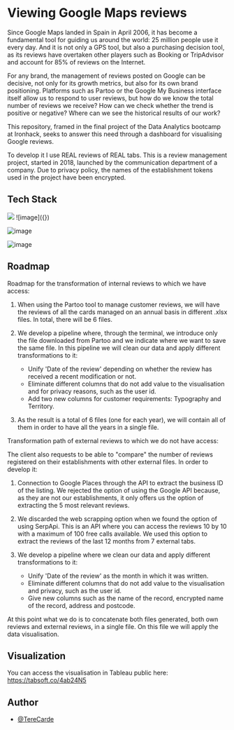 # Viewing Google Maps reviews

Since Google Maps landed in Spain in April 2006, it has become a fundamental tool for guiding us around the world: 25 million people use it every day. 
And it is not only a GPS tool, but also a purchasing decision tool, as its reviews have overtaken other players such as Booking or TripAdvisor and account for 85% of reviews on the Internet. 

For any brand, the management of reviews posted on Google can be decisive, not only for its growth metrics, but also for its own brand positioning. Platforms such as Partoo or the Google My Business interface itself allow us to respond to user reviews, but how do we know the total number of reviews we receive? How can we check whether the trend is positive or negative? Where can we see the historical results of our work? 

This repository, framed in the final project of the Data Analytics bootcamp at Ironhack, seeks to answer this need through a dashboard for visualising Google reviews. 

To develop it I use REAL reviews of REAL tabs. This is a review management project, started in 2018, launched by the communication department of a company. Due to privacy policy, the names of the establishment tokens used in the project have been encrypted. 


## Tech Stack

<img src="{https://img.shields.io/badge/Python-FFD43B?style=for-the-badge&logo=python&logoColor=blue}" />
![image]({})

![image]({https://img.shields.io/badge/Pandas-2C2D72?style=for-the-badge&logo=pandas&logoColor=white})

![image]({https://img.shields.io/badge/Tableau-E97627?style=for-the-badge&logo=Tableau&logoColor=white})


## Roadmap

Roadmap for the transformation of internal reviews to which we have access: 

1. When using the Partoo tool to manage customer reviews, we will have the reviews of all the cards managed on an annual basis in different .xlsx files. In total, there will be 6 files. 

2. We develop a pipeline where, through the terminal, we introduce only the file downloaded from Partoo and we indicate where we want to save the same file. In this pipeline we will clean our data and apply different transformations to it: 
    - Unify 'Date of the review' depending on whether the review has received a recent modification or not. 
    - Eliminate different columns that do not add value to the visualisation and for privacy reasons, such as the user id. 
    - Add two new columns for customer requirements: Typography and Territory. 

3. As the result is a total of 6 files (one for each year), we will contain all of them in order to have all the years in a single file. 

Transformation path of external reviews to which we do not have access: 

The client also requests to be able to "compare" the number of reviews registered on their establishments with other external files. In order to develop it: 

1. Connection to Google Places through the API to extract the business ID of the listing. We rejected the option of using the Google API because, as they are not our establishments, it only offers us the option of extracting the 5 most relevant reviews. 

2. We discarded the web scrapping option when we found the option of using SerpApi. This is an API where you can access the reviews 10 by 10 with a maximum of 100 free calls available. We used this option to extract the reviews of the last 12 months from 7 external tabs. 

3. We develop a pipeline where we clean our data and apply different transformations to it: 
    - Unify 'Date of the review' as the month in which it was written. 
    - Eliminate different columns that do not add value to the visualisation and privacy, such as the user id. 
    - Give new columns such as the name of the record, encrypted name of the record, address and postcode. 

At this point what we do is to concatenate both files generated, both own reviews and external reviews, in a single file. On this file we will apply the data visualisation. 




## Visualization

You can access the visualisation in Tableau public here: 
https://tabsoft.co/4ab24N5 

## Author

- [@TereCarde](https://www.github.com/TeresaCardenosa)